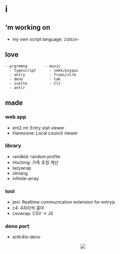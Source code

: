 # i
## 'm working on
- my own script language: `210524~`
## love
```
- prgrmmng        - music           
  - typescript      - zekk/psyqui
  - entry           - frums/slrm
  - deno            - tak
  - svelte          - tlt
  - antlr
```
## made
### web app
- ent2.ml: Entry stat viewer
- Hannoone: Local council viewer
### library
- randkid: random profile
- Hoching: 가족 호칭 계산
- lazywrap
- olmang
- infinite-array
### tool
- jevi: Realtime communication extension for entryjs
- c4: 4자리씩 콤마
- csvwrap: CSV -> JS
### deno port
- antlr4ts-deno

<p align="center">
  <a href="https://solved.ac/gnlowing">
    <img src="http://mazassumnida.wtf/api/mini/generate_badge?boj=gnlowing"/>
  </a>
</p>
